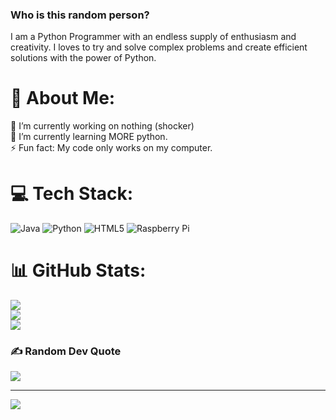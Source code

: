 ### Who is this random person?  
I am a Python Programmer with an endless supply of enthusiasm and creativity. I loves to try and solve complex problems and create efficient solutions with the power of Python.

# 💫 About Me:
🔭 I’m currently working on nothing (shocker)<br>🌱 I’m currently learning MORE python.<br>⚡ Fun fact: My code only works on my computer.

# 💻 Tech Stack:
![Java](https://img.shields.io/badge/java-%23ED8B00.svg?style=for-the-badge&logo=java&logoColor=white) ![Python](https://img.shields.io/badge/python-3670A0?style=for-the-badge&logo=python&logoColor=ffdd54) ![HTML5](https://img.shields.io/badge/html5-%23E34F26.svg?style=for-the-badge&logo=html5&logoColor=white) ![Raspberry Pi](https://img.shields.io/badge/-RaspberryPi-C51A4A?style=for-the-badge&logo=Raspberry-Pi)
# 📊 GitHub Stats:
![](https://github-readme-stats.vercel.app/api?username=theonlysampletext&theme=dark&hide_border=false&include_all_commits=false&count_private=false)<br/>
![](https://github-readme-streak-stats.herokuapp.com/?user=theonlysampletext&theme=dark&hide_border=false)<br/>
![](https://github-readme-stats.vercel.app/api/top-langs/?username=theonlysampletext&theme=dark&hide_border=false&include_all_commits=false&count_private=false&layout=compact)

### ✍️ Random Dev Quote
![](https://quotes-github-readme.vercel.app/api?type=horizontal&theme=dark)

---
[![](https://visitcount.itsvg.in/api?id=theonlysampletext&icon=2&color=0)](https://visitcount.itsvg.in)

<!-- Proudly created with GPRM ( https://gprm.itsvg.in ) -->
